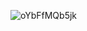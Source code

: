 ![oYbFfMQb5jk](https://github.com/Gastoraf/apps-reviews/assets/55290713/9fa55c1d-4f49-40ef-ab52-8075d072ec53)
